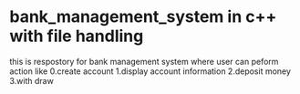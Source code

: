 # bank_management_system in c++ with file handling
this is respostory for bank management system
where user can peform action like
0.create account
1.display account information
2.deposit money
3.with draw
